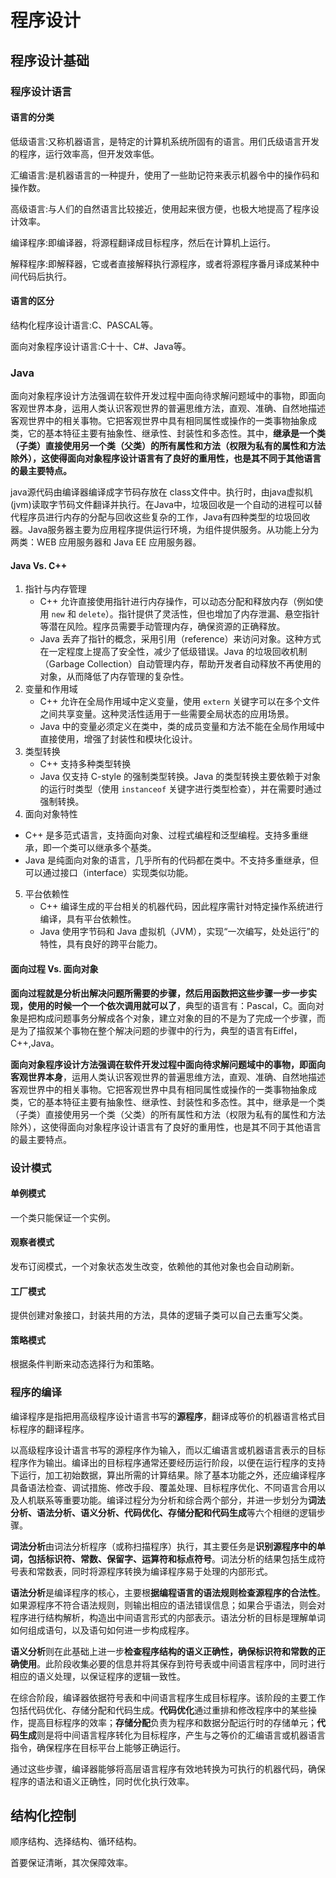 # 程序设计

## 程序设计基础

### 程序设计语言

#### 语言的分类

低级语言:又称机器语言，是特定的计算机系统所固有的语言。用们氏级语言开发的程序，运行效率高，但开发效率低。

汇编语言:是机器语言的一种提升，使用了一些助记符来表示机器令中的操作码和操作数。

高级语言:与人们的自然语言比较接近，使用起来很方便，也极大地提高了程序设计效率。

编译程序:即编译器，将源程翻译成目标程序，然后在计算机上运行。

解释程序:即解释器，它或者直接解释执行源程序，或者将源程序番月译成某种中间代码后执行。



#### 语言的区分

结构化程序设计语言:C、PASCAL等。

面向对象程序设计语言:C十十、C#、Java等。



### Java

面向对象程序设计方法强调在软件开发过程中面向待求解问题域中的事物，即面向客观世界本身，运用人类认识客观世界的普遍思维方法，直观、准确、自然地描述客观世界中的相关事物。它把客观世界中具有相同属性或操作的一类事物抽象成类，它的基本特征主要有抽象性、继承性、封装性和多态性。其中，**继承是一个类（子类）直接使用另一个类（父类）的所有属性和方法（权限为私有的属性和方法除外），这使得面向对象程序设计语言有了良好的重用性，也是其不同于其他语言的最主要特点。**

java源代码由编译器编译成字节码存放在 class文件中。执行时，由java虚拟机(jvm)读取字节码文件翻译并执行。在Java中，垃圾回收是一个自动的进程可以替代程序员进行内存的分配与回收这些复杂的工作，Java有四种类型的垃圾回收器。Java服务器主要为应用程序提供运行环境，为组件提供服务。从功能上分为两类：WEB 应用服务器和 Java EE 应用服务器。



#### Java Vs. C++

1. 指针与内存管理
   - C++ 允许直接使用指针进行内存操作，可以动态分配和释放内存（例如使用 `new` 和 `delete`）。指针提供了灵活性，但也增加了内存泄漏、悬空指针等潜在风险。程序员需要手动管理内存，确保资源的正确释放。
   - Java 丢弃了指针的概念，采用引用（reference）来访问对象。这种方式在一定程度上提高了安全性，减少了低级错误。Java 的垃圾回收机制（Garbage Collection）自动管理内存，帮助开发者自动释放不再使用的对象，从而降低了内存管理的复杂性。
2. 变量和作用域
   - C++ 允许在全局作用域中定义变量，使用 `extern` 关键字可以在多个文件之间共享变量。这种灵活性适用于一些需要全局状态的应用场景。
   - Java 中的变量必须定义在类中，类的成员变量和方法不能在全局作用域中直接使用，增强了封装性和模块化设计。
3. 类型转换
   - C++ 支持多种类型转换
   - Java 仅支持 C-style 的强制类型转换。Java 的类型转换主要依赖于对象的运行时类型（使用 `instanceof` 关键字进行类型检查），并在需要时通过强制转换。
4.  面向对象特性
   - C++ 是多范式语言，支持面向对象、过程式编程和泛型编程。支持多重继承，即一个类可以继承多个基类。
   - Java 是纯面向对象的语言，几乎所有的代码都在类中。不支持多重继承，但可以通过接口（interface）实现类似功能。
5. 平台依赖性
   - C++ 编译生成的平台相关的机器代码，因此程序需针对特定操作系统进行编译，具有平台依赖性。
   - Java 使用字节码和 Java 虚拟机（JVM），实现“一次编写，处处运行”的特性，具有良好的跨平台能力。



#### 面向过程 Vs. 面向对象

**面向过程就是分析出解决问题所需要的步骤，然后用函数把这些步骤一步一步实现，使用的时候一个一个依次调用就可以了**，典型的语言有：Pascal，C。面向对象是把构成问题事务分解成各个对象，建立对象的目的不是为了完成一个步骤，而是为了描叙某个事物在整个解决问题的步骤中的行为，典型的语言有Eiffel，C++,Java。

**面向对象程序设计方法强调在软件开发过程中面向待求解问题域中的事物，即面向客观世界本身**，运用人类认识客观世界的普遍思维方法，直观、准确、自然地描述客观世界中的相关事物。它把客观世界中具有相同属性或操作的一类事物抽象成类，它的基本特征主要有抽象性、继承性、封装性和多态性。其中，继承是一个类（子类）直接使用另一个类（父类）的所有属性和方法（权限为私有的属性和方法除外），这使得面向对象程序设计语言有了良好的重用性，也是其不同于其他语言的最主要特点。



### 设计模式

#### 单例模式

一个类只能保证一个实例。



#### 观察者模式

发布订阅模式，一个对象状态发生改变，依赖他的其他对象也会自动刷新。



#### 工厂模式

提供创建对象接口，封装共用的方法，具体的逻辑子类可以自己去重写父类。



#### 策略模式

根据条件判断来动态选择行为和策略。



### 程序的编译

编译程序是指把用高级程序设计语言书写的**源程序**，翻译成等价的机器语言格式目标程序的翻译程序。

以高级程序设计语言书写的源程序作为输入，而以汇编语言或机器语言表示的目标程序作为输出。编译出的目标程序通常还要经历运行阶段，以便在运行程序的支持下运行，加工初始数据，算出所需的计算结果。除了基本功能之外，还应编译程序具备语法检查、调试措施、修改手段、覆盖处理、目标程序优化、不同语言合用以及人机联系等重要功能。编译过程分为分析和综合两个部分，并进一步划分为**词法分析、语法分析、语义分析、代码优化、存储分配和代码生成**等六个相继的逻辑步骤。

**词法分析**由词法分析程序（或称扫描程序）执行，其主要任务是**识别源程序中的单词，包括标识符、常数、保留字、运算符和标点符号**。词法分析的结果包括生成符号表和常数表，同时将源程序转换为编译程序易于处理的内部形式。

**语法分析**是编译程序的核心，主要根**据编程语言的语法规则检查源程序的合法性**。如果源程序不符合语法规则，则输出相应的语法错误信息；如果合乎语法，则会对程序进行结构解析，构造出中间语言形式的内部表示。语法分析的目标是理解单词如何组成语句，以及语句如何进一步构成程序。

**语义分析**则在此基础上进一步**检查程序结构的语义正确性，确保标识符和常数的正确使用**。此阶段收集必要的信息并将其保存到符号表或中间语言程序中，同时进行相应的语义处理，以保证程序的逻辑一致性。

在综合阶段，编译器依据符号表和中间语言程序生成目标程序。该阶段的主要工作包括代码优化、存储分配和代码生成。**代码优化**通过重排和修改程序中的某些操作，提高目标程序的效率；**存储分配**负责为程序和数据分配运行时的存储单元；**代码生成**则是将中间语言程序转化为目标程序，产生与之等价的汇编语言或机器语言指令，确保程序在目标平台上能够正确运行。

通过这些步骤，编译器能够将高层语言程序有效地转换为可执行的机器代码，确保程序的语法和语义正确性，同时优化执行效率。



## 结构化控制

顺序结构、选择结构、循环结构。

首要保证清晰，其次保障效率。